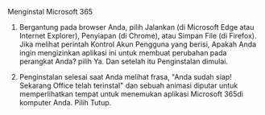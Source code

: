 Menginstal Microsoft 365

1. Bergantung pada browser Anda, pilih Jalankan (di Microsoft Edge atau Internet Explorer), Penyiapan (di Chrome), atau Simpan File (di Firefox).
   Jika melihat perintah Kontrol Akun Pengguna yang berisi, Apakah Anda ingin mengizinkan aplikasi ini untuk membuat perubahan pada perangkat Anda? pilih Ya. Dan setelah itu Penginstalan dimulai.
   
2. Penginstalan selesai saat Anda melihat frasa, "Anda sudah siap! Sekarang Office telah terinstal" dan sebuah animasi diputar untuk memperlihatkan tempat untuk menemukan aplikasi Microsoft 365di komputer Anda. Pilih Tutup.
